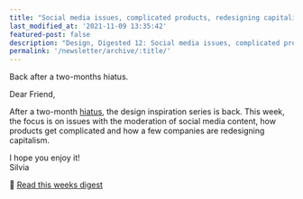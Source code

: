 ```yaml
---
title: "Social media issues, complicated products, redesigning capitalism"
last_modified_at: '2021-11-09 13:35:42'
featured-post: false
description: "Design, Digested 12: Social media issues, complicated products and redesigning capitalism."
permalink: '/newsletter/archive/:title/'
---
```


<p class="lead">Back after a two-months hiatus.</p>

<!--more-->

Dear Friend,

After a two-month [hiatus](https://silviamaggidesign.com/photography/after-the-rain/), the design inspiration series is back. This week, the focus is on issues with the moderation of social media content, how products get complicated and how a few companies are redesigning capitalism.

<p class="detached">I hope you enjoy it!<br>
Silvia</p>

<p class="detached">🔗 <a href="https://silviamaggidesign.com/design-digested/social-media-content-moderation/">Read this weeks digest</a></p>